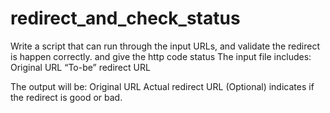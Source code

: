 # redirect_and_check_status
Write a script that can run through the input URLs, and validate the redirect is happen correctly. and give the http code status
The input file includes:
Original URL
“To-be” redirect URL

The output will be:
Original URL
Actual redirect URL
(Optional) indicates if the redirect is good or bad.
